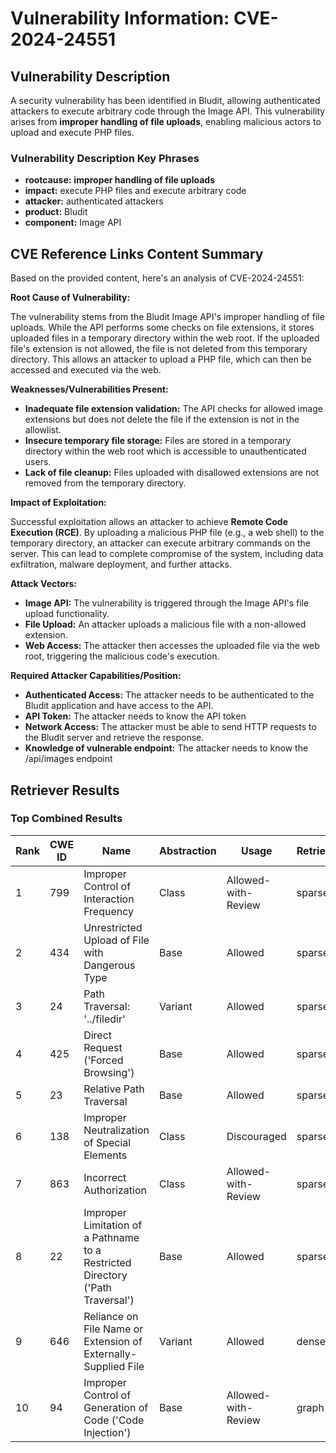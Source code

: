 # Vulnerability Information: CVE-2024-24551

## Vulnerability Description
A security vulnerability has been identified in Bludit, allowing authenticated attackers to execute arbitrary code through the Image API. This vulnerability arises from **improper handling of file uploads**, enabling malicious actors to upload and execute PHP files.

### Vulnerability Description Key Phrases
- **rootcause:** **improper handling of file uploads**
- **impact:** execute PHP files and execute arbitrary code
- **attacker:** authenticated attackers
- **product:** Bludit
- **component:** Image API

## CVE Reference Links Content Summary
Based on the provided content, here's an analysis of CVE-2024-24551:

**Root Cause of Vulnerability:**

The vulnerability stems from the Bludit Image API's improper handling of file uploads. While the API performs some checks on file extensions, it stores uploaded files in a temporary directory within the web root. If the uploaded file's extension is not allowed, the file is not deleted from this temporary directory. This allows an attacker to upload a PHP file, which can then be accessed and executed via the web.

**Weaknesses/Vulnerabilities Present:**

-   **Inadequate file extension validation:** The API checks for allowed image extensions but does not delete the file if the extension is not in the allowlist.
-   **Insecure temporary file storage:** Files are stored in a temporary directory within the web root which is accessible to unauthenticated users.
-   **Lack of file cleanup:** Files uploaded with disallowed extensions are not removed from the temporary directory.

**Impact of Exploitation:**

Successful exploitation allows an attacker to achieve **Remote Code Execution (RCE)**. By uploading a malicious PHP file (e.g., a web shell) to the temporary directory, an attacker can execute arbitrary commands on the server. This can lead to complete compromise of the system, including data exfiltration, malware deployment, and further attacks.

**Attack Vectors:**

-   **Image API:** The vulnerability is triggered through the Image API's file upload functionality.
-   **File Upload:** An attacker uploads a malicious file with a non-allowed extension.
-   **Web Access:**  The attacker then accesses the uploaded file via the web root, triggering the malicious code's execution.

**Required Attacker Capabilities/Position:**

-   **Authenticated Access:** The attacker needs to be authenticated to the Bludit application and have access to the API.
-  **API Token:** The attacker needs to know the API token
-   **Network Access:** The attacker must be able to send HTTP requests to the Bludit server and retrieve the response.
- **Knowledge of vulnerable endpoint:** The attacker needs to know the /api/images endpoint

## Retriever Results

### Top Combined Results

| Rank | CWE ID | Name | Abstraction | Usage  | Retrievers | Individual Scores |
|------|--------|------|-------------|-------|------------|-------------------|
| 1 | 799 | Improper Control of Interaction Frequency | Class | Allowed-with-Review | sparse | 0.225 |
| 2 | 434 | Unrestricted Upload of File with Dangerous Type | Base | Allowed | sparse | 0.223 |
| 3 | 24 | Path Traversal: '../filedir' | Variant | Allowed | sparse | 0.220 |
| 4 | 425 | Direct Request ('Forced Browsing') | Base | Allowed | sparse | 0.210 |
| 5 | 23 | Relative Path Traversal | Base | Allowed | sparse | 0.202 |
| 6 | 138 | Improper Neutralization of Special Elements | Class | Discouraged | sparse | 0.201 |
| 7 | 863 | Incorrect Authorization | Class | Allowed-with-Review | sparse | 0.201 |
| 8 | 22 | Improper Limitation of a Pathname to a Restricted Directory ('Path Traversal') | Base | Allowed | sparse | 0.200 |
| 9 | 646 | Reliance on File Name or Extension of Externally-Supplied File | Variant | Allowed | dense | 0.587 |
| 10 | 94 | Improper Control of Generation of Code ('Code Injection') | Base | Allowed-with-Review | graph | 0.002 |

